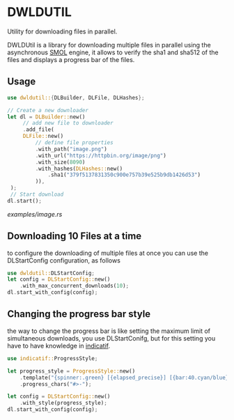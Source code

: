 # DWLDUTIL
Utility for downloading files in parallel.

DWLDUtil is a library for downloading multiple files in parallel using the asynchronous [SMOL](https://crates.io/crates/smol) engine, it allows to verify the sha1 and sha512 of the files and displays a progress bar of the files.

## Usage
```rust
use dwldutil::{DLBuilder, DLFile, DLHashes};

// Create a new downloader
let dl = DLBuilder::new()
     // add new file to downloader
     .add_file(
     DLFile::new()
         // define file properties
         .with_path("image.png")
         .with_url("https://httpbin.org/image/png")
         .with_size(8090)
         .with_hashes(DLHashes::new()
             .sha1("379f5137831350c900e757b39e525b9db1426d53")
         )),
 );
 // Start download
dl.start();
```
*examples/image.rs*

## Downloading 10 Files at a time
to configure the downloading of multiple files at once you can use the DLStartConfig configuration, as follows
```rust
use dwldutil::DLStartConfig;
let config = DLStartConfig::new()
    .with_max_concurrent_downloads(10);
dl.start_with_config(config);
```

## Changing the progress bar style
the way to change the progress bar is like setting the maximum limit of simultaneous downloads, you use DLStartConifg, but for this setting you have to have knowledge in [indicatif](https://crates.io/crates/indicatif).
```rust
use indicatif::ProgressStyle;

let progress_style = ProgressStyle::new()
    .template("{spinner:.green} [{elapsed_precise}] [{bar:40.cyan/blue}] {bytes}/{total_bytes} ({eta})")
    .progress_chars("#>-");

let config = DLStartConfig::new()
    .with_style(progress_style);
dl.start_with_config(config);
```
